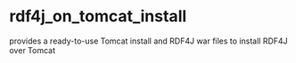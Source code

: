 # rdf4j_on_tomcat_install
provides a ready-to-use Tomcat install and RDF4J war files to install RDF4J  over Tomcat
